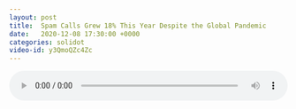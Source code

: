 ```yaml
---
layout: post
title:  Spam Calls Grew 18% This Year Despite the Global Pandemic
date:   2020-12-08 17:30:00 +0000
categories: solidot
video-id: y3QmoQZc4Zc
---
```


<audio src="/assets/af27dc53b475c8fb858dd6d2527afbfc.mp3" style="width: 100%;" controls></audio>

